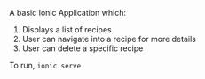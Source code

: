 A basic Ionic Application which: 
1. Displays a list of recipes 
2. User can navigate into a recipe for more details 
3. User can delete a specific recipe 

To run, 
`ionic serve` 